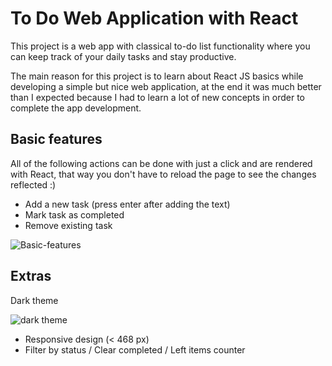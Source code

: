 # To Do Web Application with React
This project is a web app with classical to-do list functionality where you can keep track of your daily tasks and stay productive.

The main reason for this project is to learn about React JS basics while developing a simple but nice web application, at the end it was much better than I expected because I had to learn a lot of new concepts in order to complete the app development. 

## Basic features
All of the following actions can be done with just a click and are rendered with React, that way you don't have to reload the page to see the changes reflected :)
  - Add a new task (press enter after adding the text)
  - Mark task as completed
  - Remove existing task

![Basic-features](https://user-images.githubusercontent.com/88918274/147894375-3bdce119-bb19-4882-863c-3c84dc49224b.jpg)



## Extras
  Dark theme
  
  ![dark theme](https://user-images.githubusercontent.com/88918274/147894482-e844eb0b-57e7-4dac-bcc5-c01cfd953b03.jpg)

  - Responsive design (< 468 px)
  - Filter by status / Clear completed / Left items counter
